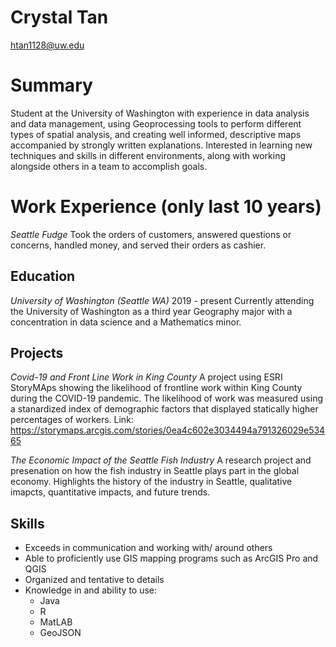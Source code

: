 # Crystal Tan

htan1128@uw.edu

# Summary

Student at the University of Washington with experience in data analysis and data management, using Geoprocessing tools to perform different types of spatial analysis, and creating well informed, descriptive maps accompanied by strongly written explanations. Interested in learning new techniques and skills in different environments, along with working alongside others in a team to accomplish goals.  

# Work Experience (only last 10 years)

*Seattle Fudge*
Took the orders of customers, answered questions or concerns, handled money, and served their orders as cashier.

## Education

*University of Washington (Seattle WA)*
2019 - present
Currently attending the University of Washington as a third year Geography major with a concentration in data science and a Mathematics minor.

## Projects

*Covid-19 and Front Line Work in King County*
A project using ESRI StoryMAps showing the likelihood of frontline work within King County during the COVID-19 pandemic. The likelihood of work was measured using a stanardized index of demographic factors that displayed statically higher percentages of workers. 
Link: https://storymaps.arcgis.com/stories/0ea4c602e3034494a791326029e53465

*The Economic Impact of the Seattle Fish Industry*
A research project and presenation on how the fish industry in Seattle plays part in the global economy. Highlights the history of the industry in Seattle, qualitative imapcts, quantitative impacts, and future trends.

## Skills 

- Exceeds in communication and working with/ around others
- Able to proficiently use GIS mapping programs such as ArcGIS Pro and QGIS
- Organized and tentative to details
- Knowledge in and ability to use:
    - Java
    - R
    - MatLAB
    - GeoJSON